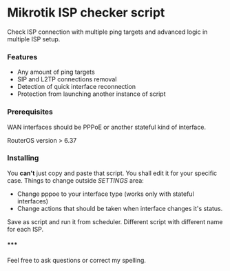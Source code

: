 # Mikrotik ISP checker script
Check ISP connection with multiple ping targets and advanced logic in multiple ISP setup.

### Features
- Any amount of ping targets
- SIP and L2TP connections removal
- Detection of quick interface reconnection
- Protection from launching another instance of script

### Prerequisites
WAN interfaces should be PPPoE or another stateful kind of interface.

RouterOS version > 6.37

### Installing
You **can't** just copy and paste that script. You shall edit it for your specific case. Things to change outside *SETTINGS* area:
- Change pppoe to your interface type (works only with stateful interfaces)
- Change actions that should be taken when interface changes it's status.

Save as script and run it from scheduler.
Different script with different name for each ISP.

#### \*\*\*
Feel free to ask questions or correct my spelling.